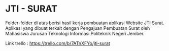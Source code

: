 # JTI - SURAT

Folder-folder di atas berisi hasil kerja pembuatan aplikasi Website JTI Surat.
Aplikasi yang dibuat terkait dengan Pengajuan Pembuatan Surat oleh Mahasiswa Jurusan Teknologi Informasi Politeknik Negeri Jember.


Link trello : https://trello.com/b/7ATnXFYo/jti-surat
